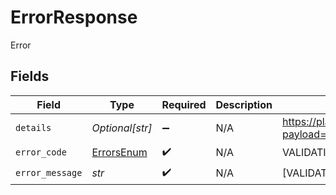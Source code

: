 # ErrorResponse

Error


## Fields

| Field                                                                                        | Type                                                                                         | Required                                                                                     | Description                                                                                  | Example                                                                                      |
| -------------------------------------------------------------------------------------------- | -------------------------------------------------------------------------------------------- | -------------------------------------------------------------------------------------------- | -------------------------------------------------------------------------------------------- | -------------------------------------------------------------------------------------------- |
| `details`                                                                                    | *Optional[str]*                                                                              | :heavy_minus_sign:                                                                           | N/A                                                                                          | https://play.numscript.org/?payload=eyJlcnJvciI6ImFjY291bnQgaGFkIGluc3VmZmljaWVudCBmdW5kcyJ9 |
| `error_code`                                                                                 | [ErrorsEnum](../../models/shared/errorsenum.md)                                              | :heavy_check_mark:                                                                           | N/A                                                                                          | VALIDATION                                                                                   |
| `error_message`                                                                              | *str*                                                                                        | :heavy_check_mark:                                                                           | N/A                                                                                          | [VALIDATION] invalid 'cursor' query param                                                    |